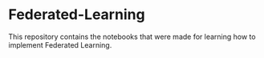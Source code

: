 # Federated-Learning
This repository contains the notebooks that were made for learning how to implement Federated Learning.
